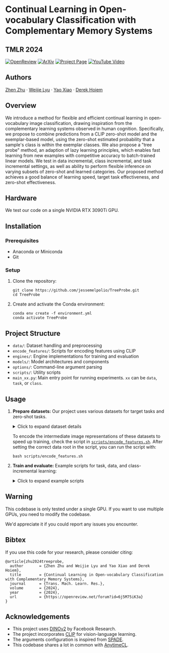 # Continual Learning in Open-vocabulary Classification with Complementary Memory Systems

## TMLR 2024

[![OpenReview](https://img.shields.io/badge/OpenReview-Paper-blue)](https://openreview.net/forum?id=6j5M75iK3a)
[![ArXiv](https://img.shields.io/badge/ArXiv-Paper-blue)](https://arxiv.org/abs/2307.01430)
[![Project Page](https://img.shields.io/badge/Project-Page-green)](https://zzhu.vision/treeprobe/)
[![YouTube Video](https://img.shields.io/badge/YouTube-Video-red)](...)

## Authors
[Zhen Zhu](https://zzhu.vision) · [Weijie Lyu](https://www.wlyu.me) · [Yao Xiao](https://avaxiao.github.io) · [Derek Hoiem](http://dhoiem.cs.illinois.edu)

## Overview

We introduce a method for flexible and efficient continual learning in open-vocabulary image classification, drawing inspiration from the complementary learning systems observed in human cognition. Specifically, we propose to combine predictions from a CLIP zero-shot model and the exemplar-based model, using the zero-shot estimated probability that a sample's class is within the exemplar classes. We also propose a "tree probe" method, an adaption of lazy learning principles, which enables fast learning from new examples with competitive accuracy to batch-trained linear models. We test in data incremental, class incremental, and task incremental settings, as well as ability to perform flexible inference on varying subsets of zero-shot and learned categories. Our proposed method achieves a good balance of learning speed, target task effectiveness, and zero-shot effectiveness.

## Hardware
We test our code on a single NVIDIA RTX 3090Ti GPU.

## Installation

### Prerequisites
- Anaconda or Miniconda
- Git

### Setup
1. Clone the repository:
   ```
   git clone https://github.com/jessemelpolio/TreeProbe.git
   cd TreeProbe
   ```

2. Create and activate the Conda environment:
   ```
   conda env create -f environment.yml
   conda activate TreeProbe
   ```


## Project Structure
- `data/`: Dataset handling and preprocessing
- `encode_features/`: Scripts for encoding features using CLIP
- `engines/`: Engine implementations for training and evaluation
- `models/`: Model architectures and components
- `options/`: Command-line argument parsing
- `scripts/`: Utility scripts
- `main_xx.py`: Main entry point for running experiments. `xx` can be `data`, `task`, or `class`.

## Usage
1. **Prepare datasets:**
   Our project uses various datasets for target tasks and zero-shot tasks.

   <details>
   <summary>Click to expand dataset details</summary>

   **Target Tasks:** CIFAR100, SUN397, EuroSAT, OxfordIIITPet, Flowers102, FGVCAircraft, StanfordCars, Food101

   **Zero-shot Tasks:** ImageNet, UCF101, DTD

   > **Note:** SUN397, EuroSAT, UCF101, and ImageNet require manual downloading from their original sources. Please follow the instructions in [`tutorials/download_data.md`](tutorials/download_data.md) to obtain these datasets. Other datasets can be easily downloaded using the `torchvision.datasets` package. We also provide additional datasets in the `data/` folder for your convenience but be aware that they are not tested rigorously and may not work with the codebase.
   </details>

   To encode the intermediate image representations of these datasets to speed up training, check the script in [`scripts/encode_features.sh`](scripts/encode_features.sh). After setting the correct data root in the script, you can run the script with:
   ```
   bash scripts/encode_features.sh
   ```

2. **Train and evaluate:**
   Example scripts for task, data, and class-incremental learning:
   <details>
   <summary>Click to expand example scripts</summary>

   ```
   bash scripts/task_incremental.sh
   ```
   ```
   bash scripts/data_incremental.sh
   ```
   ```
   bash scripts/class_incremental.sh
   ```
   </details>

## Warning
This codebase is only tested under a single GPU. If you want to use multiple GPUs, you need to modify the codebase. 

We'd appreciate it if you could report any issues you encounter.

## Bibtex

If you use this code for your research, please consider citing:
```
@article{zhu2024treeprobe,
  author       = {Zhen Zhu and Weijie Lyu and Yao Xiao and Derek Hoiem},
  title        = {Continual Learning in Open-vocabulary Classification with Complementary Memory Systems},
  journal      = {Trans. Mach. Learn. Res.},
  volume       = {2024},
  year         = {2024},
  url          = {https://openreview.net/forum?id=6j5M75iK3a}
}
```

## Acknowledgements
- This project uses [DINOv2](https://github.com/facebookresearch/dinov2) by Facebook Research.
- The project incorporates [CLIP](https://github.com/openai/CLIP) for vision-language learning.
- The arguments configuration is inspired from [SPADE](https://github.com/NVlabs/SPADE).
- This codebase shares a lot in common with [AnytimeCL](https://github.com/jessemelpolio/AnytimeCL).
